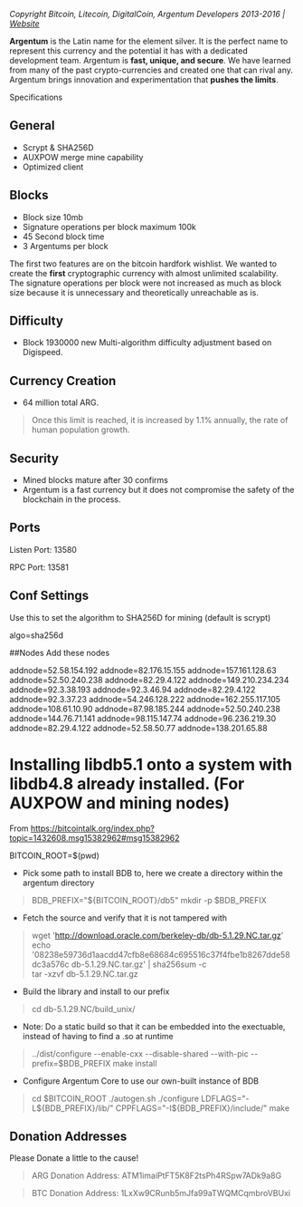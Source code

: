 *Copyright Bitcoin, Litecoin, DigitalCoin, Argentum Developers 2013-2016 | [Website](http://www.ARGCurrency.Org)*

**Argentum** is the Latin name for the element silver. It is the perfect name to represent this currency and the potential it has with a dedicated development team. Argentum is **fast, unique, and secure**. We have learned from many of the past crypto-currencies and created one that can rival any. Argentum brings innovation and experimentation that **pushes the limits**.

Specifications

## General
- Scrypt & SHA256D
- AUXPOW merge mine capability
- Optimized client

## Blocks
- Block size 10mb
- Signature operations per block maximum 100k
- 45 Second block time
- 3 Argentums per block

The first two features are on the bitcoin hardfork wishlist. We wanted to create the **first** cryptographic currency with almost unlimited scalability. The signature operations per block were not increased as much as block size because it is unnecessary and theoretically unreachable as is.

## Difficulty
- Block 1930000 new Multi-algorithm difficulty adjustment based on Digispeed.

## Currency Creation
- 64 million total ARG. 
> Once this limit is reached, it is increased by 1.1% annually, the rate of human population growth.

## Security
- Mined blocks mature after 30 confirms
- Argentum is a fast currency but it does not compromise the safety of the blockchain in the process.

## Ports
Listen Port: 13580

RPC Port: 13581

## Conf Settings
Use this to set the algorithm to SHA256D for mining (default is scrypt)  

algo=sha256d

##Nodes
Add these nodes

addnode=52.58.154.192
addnode=82.176.15.155
addnode=157.161.128.63
addnode=52.50.240.238
addnode=82.29.4.122
addnode=149.210.234.234
addnode=92.3.38.193
addnode=92.3.46.94
addnode=82.29.4.122
addnode=92.3.37.23
addnode=54.246.128.222
addnode=162.255.117.105
addnode=108.61.10.90
addnode=87.98.185.244
addnode=52.50.240.238
addnode=144.76.71.141
addnode=98.115.147.74
addnode=96.236.219.30
addnode=82.29.4.122
addnode=52.58.50.77
addnode=138.201.65.88

# Installing libdb5.1 onto a system with libdb4.8 already installed. (For AUXPOW and mining nodes)
From https://bitcointalk.org/index.php?topic=1432608.msg15382962#msg15382962

BITCOIN_ROOT=$(pwd)

- Pick some path to install BDB to, here we create a directory within the argentum directory  
> BDB_PREFIX="${BITCOIN_ROOT}/db5" mkdir -p $BDB_PREFIX

- Fetch the source and verify that it is not tampered with  
> wget 'http://download.oracle.com/berkeley-db/db-5.1.29.NC.tar.gz'
echo '08238e59736d1aacdd47cfb8e68684c695516c37f4fbe1b8267dde58dc3a576c  db-5.1.29.NC.tar.gz' | sha256sum -c  
tar -xzvf db-5.1.29.NC.tar.gz

- Build the library and install to our prefix  
> cd db-5.1.29.NC/build_unix/

-  Note: Do a static build so that it can be embedded into the exectuable, instead of having to find a .so at runtime
> ../dist/configure --enable-cxx --disable-shared --with-pic --prefix=$BDB_PREFIX
make install

- Configure Argentum Core to use our own-built instance of BDB  
> cd $BITCOIN_ROOT
./autogen.sh
./configure LDFLAGS="-L${BDB_PREFIX}/lib/" CPPFLAGS="-I${BDB_PREFIX}/include/"
make

## Donation Addresses
Please Donate a little to the cause!
> ARG Donation Address: ATM1imaiPtFT5K8F2tsPh4RSpw7ADk9a8G

> BTC Donation Address: 1LxXw9CRunb5mJfa99aTWQMCqmbroVBUxi
